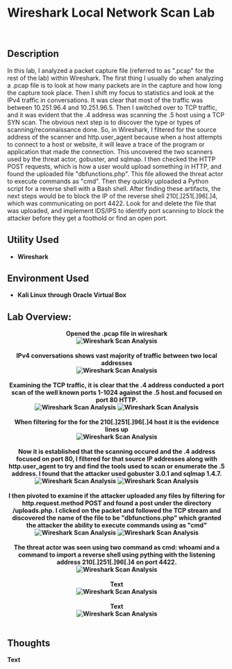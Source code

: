 <h1>Wireshark Local Network Scan Lab</h1>

<br />
<h2>Description</h2>
In this lab, I analyzed a packet capture file (referred to as ".pcap" for the rest of the lab) within Wireshark. The first thing I usually do when analyzing a .pcap file is to look at how many packets are in the capture and how long the capture took place. Then I shift my focus to statistics and look at the IPv4 traffic in conversations. It was clear that most of the traffic was between 10.251.96.4 and 10.251.96.5. Then I switched over to TCP traffic, and it was evident that the .4 address was scanning the .5 host using a TCP SYN scan. The obvious next step is to discover the type or types of scanning/reconnaissance done. So, in Wireshark, I filtered for the source address of the scanner and http.user_agent because when a host attempts to connect to a host or website, it will leave a trace of the program or application that made the connection. This uncovered the two scanners used by the threat actor, gobuster, and sqlmap. I then checked the HTTP POST requests, which is how a user would upload something in HTTP, and found the uploaded file "dbfunctions.php". This file allowed the threat actor to execute commands as "cmd". Then they quickly uploaded a Python script for a reverse shell with a Bash shell. After finding these artifacts, the next steps would be to block the IP of the reverse shell 210[.]251[.]96[.]4, which was communicating on port 4422. Look for and delete the file that was uploaded, and implement IDS/IPS to identify port scanning to block the attacker before they get a foothold or find an open port.

<h2>Utility Used</h2>

- <b>Wireshark</b> 

<h2>Environment Used </h2>

- <b>Kali Linux through Oracle Virtual Box

<h2>Lab Overview:</h2>

<p align="center">
Opened the .pcap file in wireshark<br/>
<img src="https://github.com/KirkDJohnson/Network-Scan-pcap-Lab/assets/164972007/32fcc69f-94c9-4872-be13-35bf812d0b10" alt="Wireshark Scan Analysis"/>
<br />
<br />
IPv4 conversations shows vast majority of traffic between two local addresses<br/>
<img src="https://github.com/KirkDJohnson/Network-Scan-pcap-Lab/assets/164972007/9ddb7e2a-89d9-4bfb-90a1-587ef5cb14b4" alt="Wireshark Scan Analysis"/>
<br />
<br />
Examining the TCP traffic, it is clear that the .4 address conducted a port scan of the well known ports 1-1024 against the .5 host.and focused on port 80 HTTP.<br/>
<img src="https://github.com/KirkDJohnson/Network-Scan-pcap-Lab/assets/164972007/d4ecb423-d3ae-4a5f-8d59-51b5c7ce3b38" alt="Wireshark Scan Analysis"/>
<img src="https://github.com/KirkDJohnson/Network-Scan-pcap-Lab/assets/164972007/8af8be6b-2616-4269-a744-302a2e37a2db" alt="Wireshark Scan Analysis"/>
<br />
<br />
When filtering for the for the 210[.]251[.]96[.]4 host it is the evidence lines up<br/>
<img src="https://github.com/KirkDJohnson/Network-Scan-pcap-Lab/assets/164972007/40d5e845-9f96-4610-baab-f4eba7336ec7" alt="Wireshark Scan Analysis"/>
<br />
<br />
Now it is established that the scanning occured and the .4 address focused on port 80, I filtered for that source IP addresses along with http.user_agent to try and find the tools used to scan or enumerate the .5 address. I found that the attacker used gobuster 3.0.1 and sqlmap 1.4.7. <br/>
<img src="https://github.com/KirkDJohnson/Network-Scan-pcap-Lab/assets/164972007/cbcc18e8-6e09-4ead-8982-9d3e1c4309bc" alt="Wireshark Scan Analysis"/>
<img src="https://github.com/KirkDJohnson/Network-Scan-pcap-Lab/assets/164972007/983d420b-44a6-4870-a799-0d06b8153cb6" alt="Wireshark Scan Analysis"/>
<br />
<br />
I then pivoted to examine if the attacker uploaded any files by filtering for http.request.method POST and found a post under the directory /uploads.php. I clicked on the packet and followed the TCP stream and discovered the name of the file to be "dbfunctions.php" which granted the attacker the ability to execute commands using as "cmd" <br/>
<img src="https://github.com/KirkDJohnson/Network-Scan-pcap-Lab/assets/164972007/14fb9ba7-b2b6-4c1b-896e-bbc6e68a4876" alt="Wireshark Scan Analysis"/>
  <img src="https://github.com/KirkDJohnson/Network-Scan-pcap-Lab/assets/164972007/968ae2ab-834f-4883-b83a-93f5e0170e4" alt="Wireshark Scan Analysis"/>
<br />
<br />
The threat actor was seen using two command as cmd: whoami and a command to import a reverse shell using pything with the listening address 210[.]251[.]96[.]4 on port 4422. <br/>
<img src="" alt="Wireshark Scan Analysis"/>
<br />
<br />
  Text <br/>
<img src="https://github.com/KirkDJohnson/Network-Scan-pcap-Lab/assets/164972007/abcb8d47-e75b-49e1-b548-870be1a56acd" alt="Wireshark Scan Analysis"/>
<br />
<br />
  Text <br/>
<img src="https://github.com/KirkDJohnson/Network-Scan-pcap-Lab/assets/164972007/98fb5ee6-42c8-49dd-aaee-e7292eb22a7a" alt="Wireshark Scan Analysis"/>
<br />
<br />
<h2>Thoughts</h2>
Text
<!--
 ```diff
- text in red
+ text in green
! text in orange
# text in gray
@@ text in purple (and bold)@@
```
--!>
